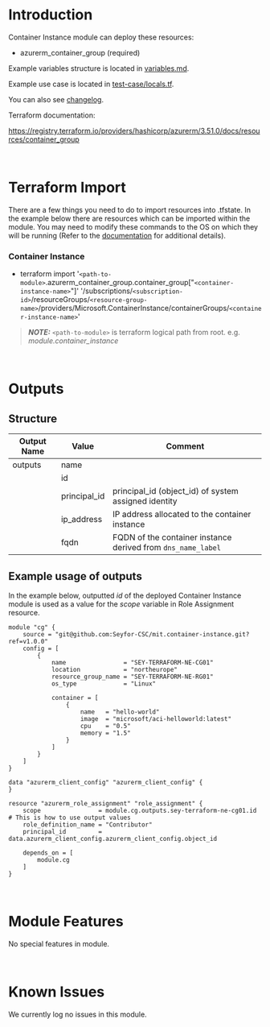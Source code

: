 # Introduction
Container Instance module can deploy these resources:
* azurerm_container_group (required)

Example variables structure is located in [variables.md](variables.md).

Example use case is located in [test-case/locals.tf](test-case/locals.tf).

You can also see [changelog](changelog.md).

Terraform documentation:

https://registry.terraform.io/providers/hashicorp/azurerm/3.51.0/docs/resources/container_group

&nbsp;

# Terraform Import
There are a few things you need to do to import resources into .tfstate. In the example below there are resources which can be imported within the module. You may need to modify these commands to the OS on which they will be running (Refer to the [documentation](https://developer.hashicorp.com/terraform/cli/commands/import#example-import-into-resource-configured-with-for_each) for additional details).
### Container Instance
* terraform import '`<path-to-module>`.azurerm_container_group.container_group["`<container-instance-name>`"]' '/subscriptions/`<subscription-id>`/resourceGroups/`<resource-group-name>`/providers/Microsoft.ContainerInstance/containerGroups/`<container-instance-name>`'

 > **_NOTE:_** `<path-to-module>` is terraform logical path from root. e.g. _module.container\_instance_

&nbsp;

# Outputs
## Structure

| Output Name | Value        | Comment                                                      |
| ----------- | ------------ | ------------------------------------------------------------ |
| outputs     | name         |                                                              |
|             | id           |                                                              |
|             | principal_id | principal_id (object_id) of system assigned identity         |
|             | ip_address   | IP address allocated to the container instance               |
|             | fqdn         | FQDN of the container instance derived from `dns_name_label` |


## Example usage of outputs
In the example below, outputted _id_ of the deployed Container Instance module is used as a value for the _scope_ variable in Role Assignment resource.
```
module "cg" {
    source = "git@github.com:Seyfor-CSC/mit.container-instance.git?ref=v1.0.0"
    config = [
        {
            name                = "SEY-TERRAFORM-NE-CG01"
            location            = "northeurope"
            resource_group_name = "SEY-TERRAFORM-NE-RG01"
            os_type             = "Linux"

            container = [
                {
                    name   = "hello-world"
                    image  = "microsoft/aci-helloworld:latest"
                    cpu    = "0.5"
                    memory = "1.5"
                }
            ]
        }
    ]
}

data "azurerm_client_config" "azurerm_client_config" {
}

resource "azurerm_role_assignment" "role_assignment" {
    scope                = module.cg.outputs.sey-terraform-ne-cg01.id # This is how to use output values
    role_definition_name = "Contributor"
    principal_id         = data.azurerm_client_config.azurerm_client_config.object_id

    depends_on = [
        module.cg
    ]
}
```

&nbsp;

# Module Features
No special features in module.

&nbsp;

# Known Issues
We currently log no issues in this module.